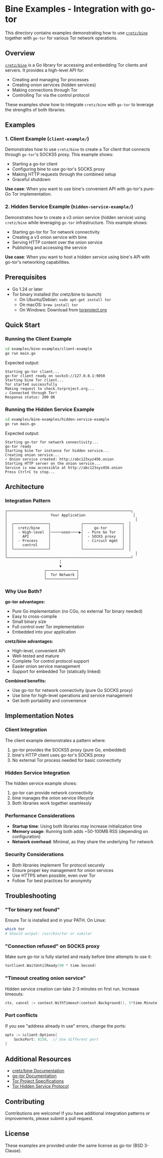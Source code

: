 # Bine Examples - Integration with go-tor

This directory contains examples demonstrating how to use [`cretz/bine`](https://github.com/cretz/bine) together with `go-tor` for various Tor network operations.

## Overview

[`cretz/bine`](https://github.com/cretz/bine) is a Go library for accessing and embedding Tor clients and servers. It provides a high-level API for:
- Creating and managing Tor processes
- Creating onion services (hidden services)
- Making connections through Tor
- Controlling Tor via the control protocol

These examples show how to integrate `cretz/bine` with `go-tor` to leverage the strengths of both libraries.

## Examples

### 1. Client Example (`client-example/`)
Demonstrates how to use `cretz/bine` to create a Tor client that connects through `go-tor`'s SOCKS5 proxy. This example shows:
- Starting a go-tor client
- Configuring bine to use go-tor's SOCKS proxy
- Making HTTP requests through the combined setup
- Graceful shutdown

**Use case**: When you want to use bine's convenient API with go-tor's pure-Go Tor implementation.

### 2. Hidden Service Example (`hidden-service-example/`)
Demonstrates how to create a v3 onion service (hidden service) using `cretz/bine` while leveraging `go-tor` infrastructure. This example shows:
- Starting go-tor for Tor network connectivity
- Creating a v3 onion service with bine
- Serving HTTP content over the onion service
- Publishing and accessing the service

**Use case**: When you want to host a hidden service using bine's API with go-tor's networking capabilities.

## Prerequisites

- Go 1.24 or later
- Tor binary installed (for cretz/bine to launch)
  - On Ubuntu/Debian: `sudo apt-get install tor`
  - On macOS: `brew install tor`
  - On Windows: Download from [torproject.org](https://www.torproject.org/download/)

## Quick Start

### Running the Client Example

```bash
cd examples/bine-examples/client-example
go run main.go
```

Expected output:
```
Starting go-tor client...
go-tor client ready on socks5://127.0.0.1:9050
Starting bine Tor client...
Tor started successfully
Making request to check.torproject.org...
✓ Connected through Tor!
Response status: 200 OK
```

### Running the Hidden Service Example

```bash
cd examples/bine-examples/hidden-service-example
go run main.go
```

Expected output:
```
Starting go-tor for network connectivity...
go-tor ready
Starting bine Tor instance for hidden service...
Creating onion service...
✓ Onion service created: http://abc123xyz456.onion
Starting HTTP server on the onion service...
Service is now accessible at http://abc123xyz456.onion
Press Ctrl+C to stop...
```

## Architecture

### Integration Pattern

```
┌─────────────────────────────────────────────────────────┐
│                    Your Application                      │
│                                                           │
│  ┌────────────────┐              ┌──────────────────┐  │
│  │  cretz/bine    │              │     go-tor       │  │
│  │  - High-level  │─────uses────▶│  - Pure Go Tor   │  │
│  │    API         │              │  - SOCKS proxy   │  │
│  │  - Process     │              │  - Circuit mgmt  │  │
│  │    control     │              │                  │  │
│  └────────────────┘              └──────────────────┘  │
│                                                           │
└─────────────────────────────────────────────────────────┘
                         │
                         ▼
                  ┌──────────────┐
                  │  Tor Network │
                  └──────────────┘
```

### Why Use Both?

**go-tor advantages:**
- Pure Go implementation (no CGo, no external Tor binary needed)
- Easy to cross-compile
- Small binary size
- Full control over Tor implementation
- Embedded into your application

**cretz/bine advantages:**
- High-level, convenient API
- Well-tested and mature
- Complete Tor control protocol support
- Easier onion service management
- Support for embedded Tor (statically linked)

**Combined benefits:**
- Use go-tor for network connectivity (pure Go SOCKS proxy)
- Use bine for high-level operations and service management
- Get both portability and convenience

## Implementation Notes

### Client Integration

The client example demonstrates a pattern where:
1. go-tor provides the SOCKS5 proxy (pure Go, embedded)
2. bine's HTTP client uses go-tor's SOCKS proxy
3. No external Tor process needed for basic connectivity

### Hidden Service Integration

The hidden service example shows:
1. go-tor can provide network connectivity
2. bine manages the onion service lifecycle
3. Both libraries work together seamlessly

### Performance Considerations

- **Startup time**: Using both libraries may increase initialization time
- **Memory usage**: Running both adds ~50-100MB RSS (depending on configuration)
- **Network overhead**: Minimal, as they share the underlying Tor network

### Security Considerations

- Both libraries implement Tor protocol securely
- Ensure proper key management for onion services
- Use HTTPS when possible, even over Tor
- Follow Tor best practices for anonymity

## Troubleshooting

### "Tor binary not found"
Ensure Tor is installed and in your PATH. On Linux:
```bash
which tor
# Should output: /usr/bin/tor or similar
```

### "Connection refused" on SOCKS proxy
Make sure go-tor is fully started and ready before bine attempts to use it:
```go
torClient.WaitUntilReady(90 * time.Second)
```

### "Timeout creating onion service"
Hidden service creation can take 2-3 minutes on first run. Increase timeouts:
```go
ctx, cancel := context.WithTimeout(context.Background(), 5*time.Minute)
```

### Port conflicts
If you see "address already in use" errors, change the ports:
```go
opts := &client.Options{
    SocksPort: 9150,  // Use different port
}
```

## Additional Resources

- [cretz/bine Documentation](https://pkg.go.dev/github.com/cretz/bine)
- [go-tor Documentation](https://github.com/opd-ai/go-tor)
- [Tor Project Specifications](https://spec.torproject.org/)
- [Tor Hidden Service Protocol](https://spec.torproject.org/rend-spec-v3)

## Contributing

Contributions are welcome! If you have additional integration patterns or improvements, please submit a pull request.

## License

These examples are provided under the same license as go-tor (BSD 3-Clause).
